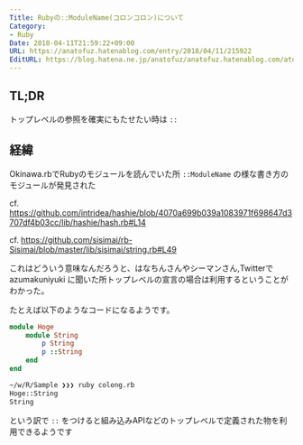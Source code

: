 ```yaml
---
Title: Rubyの::ModuleName(コロンコロン)について
Category:
- Ruby
Date: 2018-04-11T21:59:22+09:00
URL: https://anatofuz.hatenablog.com/entry/2018/04/11/215922
EditURL: https://blog.hatena.ne.jp/anatofuz/anatofuz.hatenablog.com/atom/entry/17391345971634291155
---
```


## TL;DR

トップレベルの参照を確実にもたせたい時は `::`


## 経緯

Okinawa.rbでRubyのモジュールを読んでいた所 `::ModuleName` の様な書き方のモジュールが発見された

cf. https://github.com/intridea/hashie/blob/4070a699b039a1083971f698647d3707df4b03cc/lib/hashie/hash.rb#L14

cf. https://github.com/sisimai/rb-Sisimai/blob/master/lib/sisimai/string.rb#L49

これはどういう意味なんだろうと、はなちんさんやシーマンさん,Twitterでazumakuniyuki に聞いた所トップレベルの宣言の場合は利用するということがわかった。

たとえば以下のようなコードになるようです。

```ruby
module Hoge
    module String
        p String
        p ::String
    end
end
```

```sh
~/w/R/Sample ❯❯❯ ruby colong.rb
Hoge::String
String
```

という訳で `::` をつけると組み込みAPIなどのトップレベルで定義された物を利用できるようです
